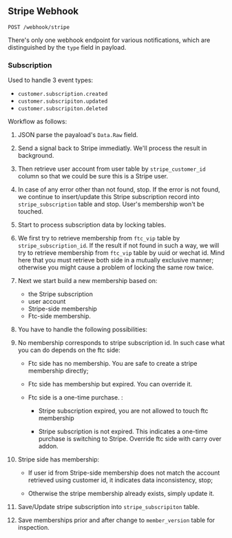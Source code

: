 ## Stripe Webhook

```
POST /webhook/stripe
```

There's only one webhook endpoint for various notifications, which are distinguished by the `type` field in payload.

### Subscription

Used to handle 3 event types:

* `customer.subscription.created`
* `customer.subscripiton.updated`
* `customer.subscripiton.deleted`

Workflow as follows:

1. JSON parse the payaload's `Data.Raw` field.

2. Send a signal back to Stripe immediatly. We'll process the result in background.

3. Then retrieve user account from  user table by `stripe_customer_id` column so that we could be sure this is a Stripe user.

4. In case of any error other than not found, stop. If the error is not found, we continue to insert/update this Stripe subscription record into `stripe_subscription` table and stop. User's membership won't be touched.

5. Start to process subscription data by locking tables.

6. We first try to retrieve membership from `ftc_vip` table by `stripe_subscription_id`. If the result if not found in such a way, we will try to retrieve membership from `ftc_vip` table by uuid or wechat id. Mind here that you must retrieve both side in a mutually exclusive manner; otherwise you might cause a problem of locking the same row twice.

7. Next we start build a new membership based on:

    * the Stripe subscription
    * user account
    * Stripe-side membership
    * Ftc-side membership.
    


8. You have to handle the following possibilities:

9. No membership corresponds to stripe subscription id. In such case what you can do depends on the ftc side:

    * Ftc side has no membership. You are safe to create a stripe membership directly;

    * Ftc side has membership but expired. You can override it.

    * Ftc side is a one-time purchase. :

        * Stripe subscription expired, you are not allowed to touch ftc membership

        * Stripe subscription is not expired. This indicates a one-time purchase is switching to Stripe. Override ftc side with carry over addon.

10. Stripe side has membership:

    * If user id from Stripe-side membership does not match the account retrieved using customer id, it indicates data inconsistency, stop;

    * Otherwise the stripe membership already exists, simply update it.

11. Save/Update stripe subscription into `stripe_subscripiton` table.

12. Save memberships prior and after change to `member_version` table for inspection.
